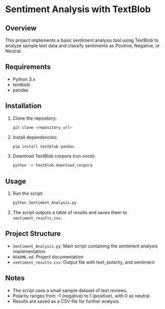 # Sentiment Analysis with TextBlob

## Overview

This project implements a basic sentiment analysis tool using TextBlob to analyze sample text data and classify sentiments as Positive, Negative, or Neutral.

## Requirements

- Python 3.x
- textblob
- pandas

## Installation

1. Clone the repository:

   ```bash
   git clone <repository_url>
   ```

2. Install dependencies:

   ```bash
   pip install textblob pandas
   ```

3. Download TextBlob corpora (run once):

   ```bash
   python -m textblob.download_corpora
   ```

## Usage

1. Run the script:

   ```bash
   python Sentiment_Analysis.py
   ```

2. The script outputs a table of results and saves them to `sentiment_results.csv`.

## Project Structure

- `Sentiment_Analysis.py`: Main script containing the sentiment analysis implementation
- `README.md`: Project documentation
- `sentiment_results.csv`: Output file with text, polarity, and sentiment

## Notes

- The script uses a small sample dataset of text reviews.
- Polarity ranges from -1 (negative) to 1 (positive), with 0 as neutral.
- Results are saved as a CSV file for further analysis.
